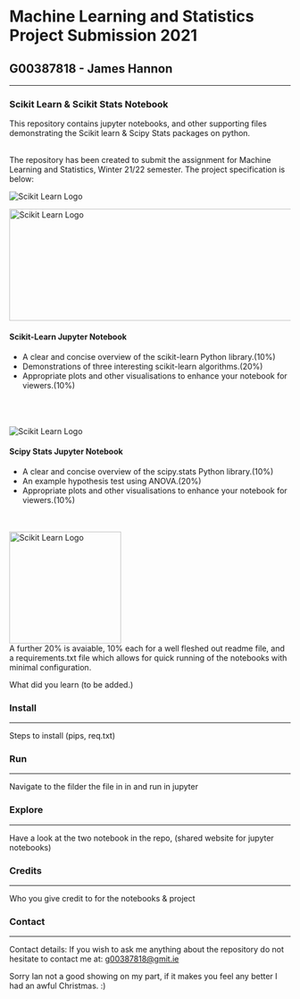 # Machine Learning and Statistics Project Submission 2021


## G00387818  - James Hannon
***






### Scikit Learn & Scikit Stats Notebook

This repository contains jupyter notebooks, and other supporting files demonstrating the Scikit learn & Scipy Stats packages on python.
<br>
<br>

The repository has been created to submit the assignment for Machine Learning and Statistics, Winter 21/22 semester. The project specification is below:
<br>

![Scikit Learn Logo](https://scipy-lectures.org/_images/scikit-learn-logo.png "Scikit Learn Logo")


<img src="https://scipy-lectures.org/_images/scikit-learn-logo.png" alt="Scikit Learn Logo" style="width:550px;height:200px;">

<br>

#### Scikit-Learn Jupyter Notebook
- A clear and concise overview of the scikit-learn Python library.(10%)
- Demonstrations of three interesting scikit-learn algorithms.(20%)
- Appropriate plots and other visualisations to enhance your notebook for viewers.(10%)

<br>
<br>
<br>



<img src="https://upload.wikimedia.org/wikipedia/en/5/58/Scipylogo.png" alt="Scikit Learn Logo">
<br>

#### Scipy Stats Jupyter Notebook
- A clear and concise overview of the scipy.stats Python library.(10%)
- An example hypothesis test using ANOVA.(20%)
- Appropriate plots and other visualisations to enhance your notebook for viewers.(10%)
<br>
<br>

<img src="https://www.tenforums.com/geek/gars/images/2/types/thumb_Notepad.png" alt="Scikit Learn Logo" style="width:200px;height:200px;" >

<br>
A further 20% is avaiable, 10% each for a well fleshed out readme file, and a requirements.txt file which allows for quick running of the notebooks with minimal configuration.


What did you learn (to be added.)





### Install
***
Steps to install (pips, req.txt)


### Run
***
Navigate to the filder the file in in and run in jupyter


### Explore
***
Have a look at the two notebook in the repo, (shared website for jupyter notebooks)


### Credits
***

Who you give credit to for the notebooks & project


### Contact 
***

Contact details: 
If you wish to ask me anything about the repository do not hesitate to contact me at: g00387818@gmit.ie

Sorry Ian not a good showing on my part, if it makes you feel any better I had an awful Christmas. :)





